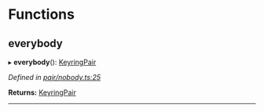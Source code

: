 

# Functions

<a id="everybody"></a>

##  everybody

▸ **everybody**(): [KeyringPair](_types_.md#keyringpair)

*Defined in [pair/nobody.ts:25](https://github.com/polkadot-js/common/blob/cab0713/packages/keyring/src/pair/nobody.ts#L25)*

**Returns:** [KeyringPair](_types_.md#keyringpair)

___

